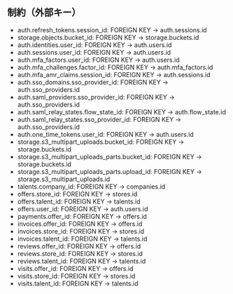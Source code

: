 ## 制約（外部キー）

- auth.refresh_tokens.session_id: FOREIGN KEY → auth.sessions.id
- storage.objects.bucket_id: FOREIGN KEY → storage.buckets.id
- auth.identities.user_id: FOREIGN KEY → auth.users.id
- auth.sessions.user_id: FOREIGN KEY → auth.users.id
- auth.mfa_factors.user_id: FOREIGN KEY → auth.users.id
- auth.mfa_challenges.factor_id: FOREIGN KEY → auth.mfa_factors.id
- auth.mfa_amr_claims.session_id: FOREIGN KEY → auth.sessions.id
- auth.sso_domains.sso_provider_id: FOREIGN KEY → auth.sso_providers.id
- auth.saml_providers.sso_provider_id: FOREIGN KEY → auth.sso_providers.id
- auth.saml_relay_states.flow_state_id: FOREIGN KEY → auth.flow_state.id
- auth.saml_relay_states.sso_provider_id: FOREIGN KEY → auth.sso_providers.id
- auth.one_time_tokens.user_id: FOREIGN KEY → auth.users.id
- storage.s3_multipart_uploads.bucket_id: FOREIGN KEY → storage.buckets.id
- storage.s3_multipart_uploads_parts.bucket_id: FOREIGN KEY → storage.buckets.id
- storage.s3_multipart_uploads_parts.upload_id: FOREIGN KEY → storage.s3_multipart_uploads.id
- talents.company_id: FOREIGN KEY → companies.id
- offers.store_id: FOREIGN KEY → stores.id
- offers.talent_id: FOREIGN KEY → talents.id
- offers.user_id: FOREIGN KEY → auth.users.id
- payments.offer_id: FOREIGN KEY → offers.id
- invoices.offer_id: FOREIGN KEY → offers.id
- invoices.store_id: FOREIGN KEY → stores.id
- invoices.talent_id: FOREIGN KEY → talents.id
- reviews.offer_id: FOREIGN KEY → offers.id
- reviews.store_id: FOREIGN KEY → stores.id
- reviews.talent_id: FOREIGN KEY → talents.id
- visits.offer_id: FOREIGN KEY → offers.id
- visits.store_id: FOREIGN KEY → stores.id
- visits.talent_id: FOREIGN KEY → talents.id
